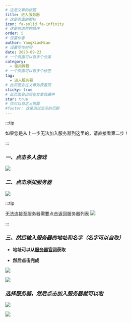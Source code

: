 ```yaml
---
# 这是文章的标题
title: 进入服务器
# 这是页面的图标
icon: fa-solid fa-infinity
# 这是侧边栏的顺序
order: 5
# 设置作者
author: YangXiaoMian
# 设置写作时间
date: 2023-09-23
# 一个页面可以有多个分类
category:
  - 使用教程
# 一个页面可以有多个标签
tag:
  - 进入服务器
# 此页面会在文章列表置顶
sticky: true
# 此页面会出现在文章收藏中
star: true
# 你可以自定义页脚
#footer: 这是测试显示的页脚
---
```


:::tip

如果您是从上一步无法加入服务器到这里的，请直接看第二步！

:::

### ***一、点击多人游戏***
![](https://m1.miaomc.cn/uploads/20230923_650ed1eedf74d.png)

### ***二、点击添加服务器***
![](https://m1.miaomc.cn/uploads/20230923_650ed2d7ddf81.png)

:::tip

无法连接至服务器需要点击返回服务器列表
![](https://m1.miaomc.cn/uploads/20230923_650ed2923a730.png)

:::

### ***三、然后输入服务器的地址和名字（名字可以自取）***
- **地址可以从[服务器官网](https://www.tcbmc.cc)获取**

- **然后点击完成**

![](https://m1.miaomc.cn/uploads/20230923_650ed345ad378.png)

![](https://m1.miaomc.cn/uploads/20230923_650ed39bf2ea3.png)

### ***选择服务器，然后点击加入服务器就可以啦***
![](https://m1.miaomc.cn/uploads/20230923_650ed3d61d351.png)

![](https://m1.miaomc.cn/uploads/20230923_650ed43cacad8.png)





